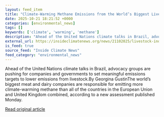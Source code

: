 ```yaml
---
layout: feed_item
title: "Climate-Warming Methane Emissions from the World’s Biggest Livestock Companies Are Bigger Than From Major Oil and Gas Companies"
date: 2025-10-21 18:21:52 +0000
categories: [environmental_news]
tags: []
keywords: ['climate', 'warming', 'methane']
description: "Ahead of the United Nations climate talks in Brazil, advocacy groups are pushing for companies and governments to set meaningful emissions targets to lower e..."
external_url: https://insideclimatenews.org/news/21102025/livestock-industry-methane-emissions/
is_feed: true
source_feed: "Inside Climate News"
feed_category: "environmental_news"
---
```


Ahead of the United Nations climate talks in Brazil, advocacy groups are pushing for companies and governments to set meaningful emissions targets to lower emissions from livestock.By Georgina GustinThe world’s biggest meat and dairy companies are responsible for emitting more climate-warming methane than all of the countries in the European Union and United Kingdom combined, according to a new assessment published Monday.

[Read original article](https://insideclimatenews.org/news/21102025/livestock-industry-methane-emissions/)
